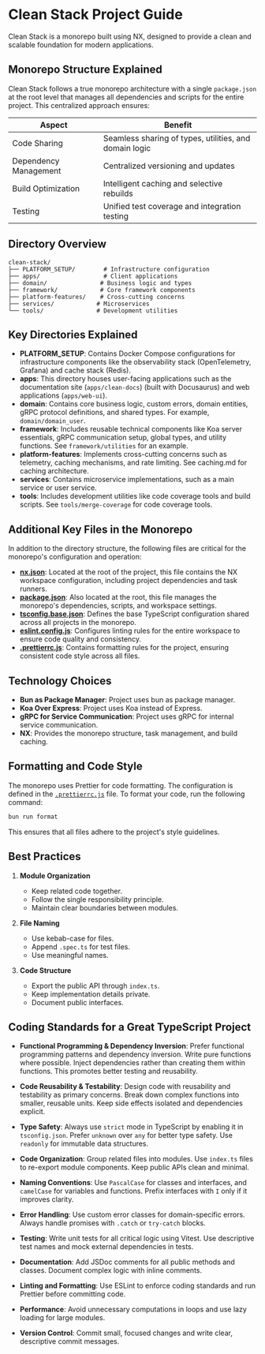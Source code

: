 # Clean Stack Project Guide

Clean Stack is a monorepo built using NX, designed to provide a clean and scalable foundation for modern applications.

## Monorepo Structure Explained

Clean Stack follows a true monorepo architecture with a single `package.json` at the root level that manages all dependencies and scripts for the entire project. This centralized approach ensures:

| Aspect                | Benefit                                                |
| --------------------- | ------------------------------------------------------ |
| Code Sharing          | Seamless sharing of types, utilities, and domain logic |
| Dependency Management | Centralized versioning and updates                     |
| Build Optimization    | Intelligent caching and selective rebuilds             |
| Testing               | Unified test coverage and integration testing          |

## Directory Overview

```
clean-stack/
├── PLATFORM_SETUP/        # Infrastructure configuration
├── apps/                  # Client applications
├── domain/               # Business logic and types
├── framework/            # Core framework components
├── platform-features/    # Cross-cutting concerns
├── services/            # Microservices
└── tools/               # Development utilities
```

## Key Directories Explained

- **PLATFORM_SETUP**: Contains Docker Compose configurations for infrastructure components like the observability stack (OpenTelemetry, Grafana) and cache stack (Redis).
- **apps**: This directory houses user-facing applications such as the documentation site (`apps/clean-docs`) (built with Docusaurus) and web applications (`apps/web-ui`).
- **domain**: Contains core business logic, custom errors, domain entities, gRPC protocol definitions, and shared types. For example, `domain/domain_user`.
- **framework**: Includes reusable technical components like Koa server essentials, gRPC communication setup, global types, and utility functions. See `framework/utilities` for an example.
- **platform-features**: Implements cross-cutting concerns such as telemetry, caching mechanisms, and rate limiting. See caching.md for caching architecture.
- **services**: Contains microservice implementations, such as a main service or user service.
- **tools**: Includes development utilities like code coverage tools and build scripts. See `tools/merge-coverage` for code coverage tools.

## Additional Key Files in the Monorepo

In addition to the directory structure, the following files are critical for the monorepo's configuration and operation:

- [**nx.json**](../nx.json): Located at the root of the project, this file contains the NX workspace configuration, including project dependencies and task runners.
- [**package.json**](../package.json): Also located at the root, this file manages the monorepo's dependencies, scripts, and workspace settings.
- [**tsconfig.base.json**](../tsconfig.base.json): Defines the base TypeScript configuration shared across all projects in the monorepo.
- [**eslint.config.js**](../eslint.config.js): Configures linting rules for the entire workspace to ensure code quality and consistency.
- [**.prettierrc.js**](../.prettierrc.js): Contains formatting rules for the project, ensuring consistent code style across all files.

## Technology Choices

- **Bun as Package Manager**: Project uses bun as package manager.
- **Koa Over Express**: Project uses Koa instead of Express.
- **gRPC for Service Communication**: Project uses gRPC for internal service communication.
- **NX**: Provides the monorepo structure, task management, and build caching.

## Formatting and Code Style

The monorepo uses Prettier for code formatting. The configuration is defined in the [`.prettierrc.js`](../.prettierrc.js) file. To format your code, run the following command:

```bash
bun run format
```

This ensures that all files adhere to the project's style guidelines.

## Best Practices

1.  **Module Organization**

    - Keep related code together.
    - Follow the single responsibility principle.
    - Maintain clear boundaries between modules.

2.  **File Naming**

    - Use kebab-case for files.
    - Append `.spec.ts` for test files.
    - Use meaningful names.

3.  **Code Structure**

    - Export the public API through `index.ts`.
    - Keep implementation details private.
    - Document public interfaces.

## Coding Standards for a Great TypeScript Project

- **Functional Programming & Dependency Inversion**: Prefer functional programming patterns and dependency inversion. Write pure functions where possible. Inject dependencies rather than creating them within functions. This promotes better testing and reusability.

- **Code Reusability & Testability**: Design code with reusability and testability as primary concerns. Break down complex functions into smaller, reusable units. Keep side effects isolated and dependencies explicit.

- **Type Safety**: Always use `strict` mode in TypeScript by enabling it in `tsconfig.json`. Prefer `unknown` over `any` for better type safety. Use `readonly` for immutable data structures.

- **Code Organization**: Group related files into modules. Use `index.ts` files to re-export module components. Keep public APIs clean and minimal.

- **Naming Conventions**: Use `PascalCase` for classes and interfaces, and `camelCase` for variables and functions. Prefix interfaces with `I` only if it improves clarity.

- **Error Handling**: Use custom error classes for domain-specific errors. Always handle promises with `.catch` or `try-catch` blocks.

- **Testing**: Write unit tests for all critical logic using Vitest. Use descriptive test names and mock external dependencies in tests.

- **Documentation**: Add JSDoc comments for all public methods and classes. Document complex logic with inline comments.

- **Linting and Formatting**: Use ESLint to enforce coding standards and run Prettier before committing code.

- **Performance**: Avoid unnecessary computations in loops and use lazy loading for large modules.

- **Version Control**: Commit small, focused changes and write clear, descriptive commit messages.
